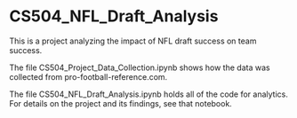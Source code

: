 # CS504_NFL_Draft_Analysis
This is a project analyzing the impact of NFL draft success on team success.

The file CS504_Project_Data_Collection.ipynb shows how the data was collected from pro-football-reference.com.

The file CS504_NFL_Draft_Analysis.ipynb holds all of the code for analytics. 
For details on the project and its findings, see that notebook. 
